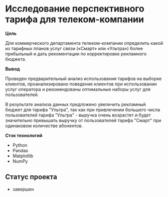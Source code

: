 # Исследование перспективного тарифа для телеком-компании

**Цель**

Для коммерческого департамента телеком-компании  определить какой из тарифных планов услуг связи («Смарт» или «Ультра») более прибыльный  и дать рекоментации по корректировке рекламного бюджета.

**Вывод**

Проведен предварительный анализ использования тарифов на выборке клиентов,
проанализировано поведение клиентов при использовании услуг оператора и
рекомендованы оптимальные наборы услуг для пользователей. 

В результате анализа данных предложено увеличить рекламный бюджет для тарифа "Ультра", так как при привлечении большего числа пользователей тарифа "Ультра" - выручка очень возрастет и будет значительно превышать выручку от пользователей тарифа "Смарт" при одинаковом количестве абонентов.

**Стэк технологий**

- Python
- Pandas
- Matplotlib
- NumPy

## Статус проекта
- завершен
